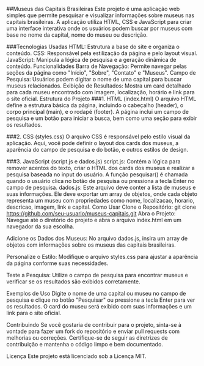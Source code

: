 ##Museus das Capitais Brasileiras
Este projeto é uma aplicação web simples que permite pesquisar e visualizar informações sobre museus nas capitais brasileiras. A aplicação utiliza HTML, CSS e JavaScript para criar uma interface interativa onde os usuários podem buscar por museus com base no nome da capital, nome do museu ou descrição.

###Tecnologias Usadas
HTML: Estrutura a base do site e organiza o conteúdo.
CSS: Responsável pela estilização da página e pelo layout visual.
JavaScript: Manipula a lógica de pesquisa e a geração dinâmica de conteúdo.
Funcionalidades
Barra de Navegação: Permite navegar pelas seções da página como "Início", "Sobre", "Contato" e "Museus".
Campo de Pesquisa: Usuários podem digitar o nome de uma capital para buscar museus relacionados.
Exibição de Resultados: Mostra um card detalhado para cada museu encontrado com imagem, localização, horário e link para o site oficial.
Estrutura do Projeto
###1. HTML (index.html)
O arquivo HTML define a estrutura básica da página, incluindo o cabeçalho (header), o corpo principal (main), e o rodapé (footer). A página inclui um campo de pesquisa e um botão para iniciar a busca, bem como uma seção para exibir os resultados.

###2. CSS (styles.css)
O arquivo CSS é responsável pelo estilo visual da aplicação. Aqui, você pode definir o layout dos cards dos museus, a aparência do campo de pesquisa e do botão, e outros estilos de design.

###3. JavaScript (script.js e dados.js)
script.js: Contém a lógica para remover acentos do texto, criar o HTML dos cards dos museus e realizar a pesquisa baseada no input do usuário. A função pesquisar() é chamada quando o usuário clica no botão de pesquisa ou pressiona a tecla Enter no campo de pesquisa.
dados.js: Este arquivo deve conter a lista de museus e suas informações. Ele deve exportar um array de objetos, onde cada objeto representa um museu com propriedades como nome, localizacao, horario, descricao, imagem, link e capital.
Como Usar
Clone o Repositório:
git clone https://github.com/seu-usuario/museus-capitais.git
Abra o Projeto: Navegue até o diretório do projeto e abra o arquivo index.html em um navegador da sua escolha.

Adicione os Dados dos Museus: No arquivo dados.js, insira um array de objetos com informações sobre os museus das capitais brasileiras.

Personalize o Estilo: Modifique o arquivo styles.css para ajustar a aparência da página conforme suas necessidades.

Teste a Pesquisa: Utilize o campo de pesquisa para encontrar museus e verificar se os resultados são exibidos corretamente.

Exemplos de Uso
Digite o nome de uma capital ou museu no campo de pesquisa e clique no botão "Pesquisar" ou pressione a tecla Enter para ver os resultados. O card do museu será exibido com suas informações e um link para o site oficial.

Contribuindo
Se você gostaria de contribuir para o projeto, sinta-se à vontade para fazer um fork do repositório e enviar pull requests com melhorias ou correções. Certifique-se de seguir as diretrizes de contribuição e mantenha o código limpo e bem documentado.

Licença
Este projeto está licenciado sob a Licença MIT.
